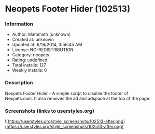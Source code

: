 # Neopets Footer Hider (102513)

### Information
- Author: Mammoth (unknown)
- Created at: unknown
- Updated at: 6/16/2014, 3:56:45 AM
- License: NO-REDISTRIBUTION
- Category: neopets
- Rating: undefined
- Total installs: 127
- Weekly installs: 0


### Description
Neopets Footer Hider - A simple script to disable the footer of Neopets.com. It also removes the ad and adspace at the top of the page.


### Screenshots (links to userstyles.org)
![https://userstyles.org/style_screenshots/102513-after.png](https://userstyles.org/style_screenshots/102513-after.png)


